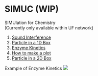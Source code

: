 # SIMUC (WIP)
SIMUlation for Chemistry  
(Currently only available within UF network)

1. [Sound Interference](http://simuc.chem.ufl.edu/sound)
1. [Particle in a 1D Box](http://simuc.chem.ufl.edu/1dbox)
1. [Enzyme Kinetics](http://simuc.chem.ufl.edu/enzyme_kinetics)
1. [How to make a plot](https://yyrcd-1256568788.cos.na-siliconvalley.myqcloud.com/yyrcd/2019-09-25-How_to_make_a_plot%20-1--1.html)
1. [Particle in a 2D Box](http://simuc.chem.ufl.edu/2dbox)

Example of Enzyme Kinetics
![](https://yyrcd-1256568788.cos.na-siliconvalley.myqcloud.com/yyrcd/2019-09-27-133405.png)
